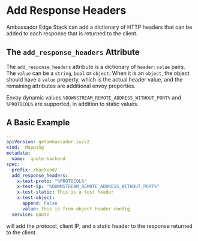 # Add Response Headers

Ambassador Edge Stack can add a dictionary of HTTP headers that can be added to each response that is returned to the client.

## The `add_response_headers` Attribute

The `add_response_headers` attribute is a dictionary of `header`: `value` pairs. The `value` can be a `string`, `bool` or `object`. When it is an `object`, the object should have a `value` property, which is the actual header value, and the remaining attributes are additional envoy properties.

Envoy dynamic values `%DOWNSTREAM_REMOTE_ADDRESS_WITHOUT_PORT%` and `%PROTOCOL%` are supported, in addition to static values.

## A Basic Example

```yaml
---
apiVersion: getambassador.io/v2
kind:  Mapping
metadata:
  name:  quote-backend
spec:
  prefix: /backend/
  add_response_headers:
    x-test-proto: "%PROTOCOL%"
    x-test-ip: "%DOWNSTREAM_REMOTE_ADDRESS_WITHOUT_PORT%"
    x-test-static: This is a test header
    x-test-object:
      append: False
      value: this is from object header config
  service: quote
```

will add the protocol, client IP, and a static header to the response returned to the client.
